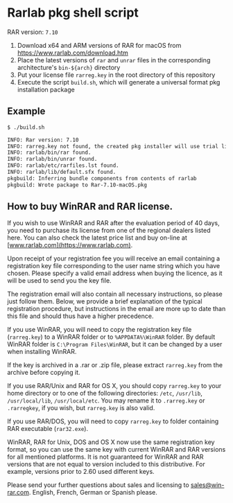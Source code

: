 # Rarlab pkg shell script

RAR version: `7.10`

1. Download x64 and ARM versions of RAR for macOS from https://www.rarlab.com/download.htm
2. Place the latest versions of `rar` and `unrar` files in the corresponding architecture's `bin-${arch}` directory
3. Put your license file `rarreg.key` in the root directory of this repository
4. Execute the script `build.sh`, which will generate a universal format pkg installation package

## Example

```bash
$ ./build.sh

INFO: Rar version: 7.10
INFO: rarreg.key not found, the created pkg installer will use trial license.
INFO: rarlab/bin/rar found.
INFO: rarlab/bin/unrar found.
INFO: rarlab/etc/rarfiles.lst found.
INFO: rarlab/lib/default.sfx found.
pkgbuild: Inferring bundle components from contents of rarlab
pkgbuild: Wrote package to Rar-7.10-macOS.pkg
```

## How to buy WinRAR and RAR license.

If you wish to use WinRAR and RAR after the evaluation period of 40 days, you need to purchase its license from one of the regional dealers listed here. You can also check the latest price list and buy on-line at [www.rarlab.com](https://www.rarlab.com).

Upon receipt of your registration fee you will receive an email containing a registration key file corresponding to the user name string which you have chosen. Please specify a valid email address when buying the licence, as it will be used to send you the key file.

The registration email will also contain all necessary instructions, so please just follow them. Below, we provide a brief explanation of the typical registration procedure, but instructions in the email are more up to date than this file and should thus have a higher precedence.

If you use WinRAR, you will need to copy the registration key file (`rarreg.key`) to a WinRAR folder or to `%APPDATA%\WinRAR` folder. By default WinRAR folder is `C:\Program Files\WinRAR`, but it can be changed by a user when installing WinRAR.

If the key is archived in a .rar or .zip file, please extract `rarreg.key` from the archive before copying it.

If you use RAR/Unix and RAR for OS X, you should copy `rarreg.key` to your home directory or to one of the following directories: `/etc`, `/usr/lib`, `/usr/local/lib`, `/usr/local/etc`. You may rename it to `.rarreg.key` or `.rarregkey`, if you wish, but `rarreg.key` is also valid.

If you use RAR/DOS, you will need to copy `rarreg.key` to folder containing RAR executable (`rar32.exe`).

WinRAR, RAR for Unix, DOS and OS X now use the same registration key format, so you can use the same key with current WinRAR and RAR versions for all mentioned platforms. It is not guaranteed for WinRAR and RAR versions that are not equal to version included to this distributive. For example, versions prior to 2.60 used different keys.

Please send your further questions about sales and licensing to sales@win-rar.com. English, French, German or Spanish please. 